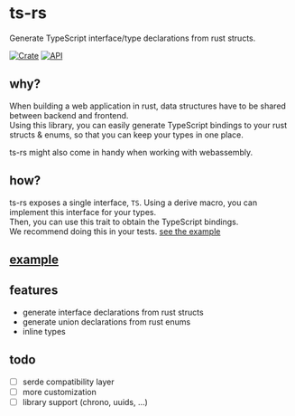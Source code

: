# ts-rs

Generate TypeScript interface/type declarations from rust structs.  

[![Crate](https://img.shields.io/crates/v/ts-rs.svg)](https://crates.io/crates/ts-rs)
[![API](https://docs.rs/ts-rs/badge.svg)](https://docs.rs/ts-rs)

## why?

When building a web application in rust, data structures have to be shared between backend and frontend.  
Using this library, you can easily generate TypeScript bindings to your rust structs & enums, so that you can keep your
types in one place.

ts-rs might also come in handy when working with webassembly.

## how?

ts-rs exposes a single interface, `TS`. Using a derive macro, you can implement this interface for your types.  
Then, you can use this trait to obtain the TypeScript bindings.  
We recommend doing this in your tests. [see the example](https://github.com/Aleph-Alpha/ts-rs/blob/main/example/src/lib.rs)

## [example](https://github.com/Aleph-Alpha/ts-rs/blob/main/example/src/lib.rs)

## features

- generate interface declarations from rust structs
- generate union declarations from rust enums
- inline types

## todo

- [ ] serde compatibility layer
- [ ] more customization
- [ ] library support (chrono, uuids, ...)
